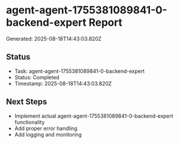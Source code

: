 # agent-agent-1755381089841-0-backend-expert Report

Generated: 2025-08-18T14:43:03.820Z

## Status
- Task: agent-agent-1755381089841-0-backend-expert
- Status: Completed
- Timestamp: 2025-08-18T14:43:03.820Z

## Next Steps
- Implement actual agent-agent-1755381089841-0-backend-expert functionality
- Add proper error handling
- Add logging and monitoring
